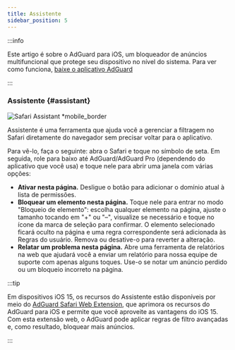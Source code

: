 ```yaml
---
title: Assistente
sidebar_position: 5
---
```


:::info

Este artigo é sobre o AdGuard para iOS, um bloqueador de anúncios multifuncional que protege seu dispositivo no nível do sistema. Para ver como funciona, [baixe o aplicativo AdGuard](https://agrd.io/download-kb-adblock)

:::

### Assistente {#assistant}

![Safari Assistant \*mobile_border](https://cdn.adtidy.org/public/Adguard/kb/iOS/features/assistant_en.jpeg)

Assistente é uma ferramenta que ajuda você a gerenciar a filtragem no Safari diretamente do navegador sem precisar voltar para o aplicativo.

Para vê-lo, faça o seguinte: abra o Safari e toque no símbolo de seta. Em seguida, role para baixo até AdGuard/AdGuard Pro (dependendo do aplicativo que você usa) e toque nele para abrir uma janela com várias opções:

- **Ativar nesta página.**
  Desligue o botão para adicionar o domínio atual à lista de permissões.
- **Bloquear um elemento nesta página.**
  Toque nele para entrar no modo "Bloqueio de elemento": escolha qualquer elemento na página, ajuste o tamanho tocando em "+" ou "–", visualize se necessário e toque no ícone da marca de seleção para confirmar. O elemento selecionado ficará oculto na página e uma regra correspondente será adicionada às Regras do usuário. Remova ou desative-o para reverter a alteração.
- **Relatar um problema nesta página.**
  Abre uma ferramenta de relatórios na web que ajudará você a enviar um relatório para nossa equipe de suporte com apenas alguns toques. Use-o se notar um anúncio perdido ou um bloqueio incorreto na página.

:::tip

Em dispositivos iOS 15, os recursos do Assistente estão disponíveis por meio do [AdGuard Safari Web Extension](/adguard-for-ios/web-extension), que aprimora os recursos do AdGuard para iOS e permite que você aproveite as vantagens do iOS 15. Com esta extensão web, o AdGuard pode aplicar regras de filtro avançadas e, como resultado, bloquear mais anúncios.

:::
